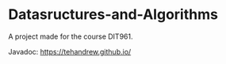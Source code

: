 # Datasructures-and-Algorithms
A project made for the course DIT961.

Javadoc: https://tehandrew.github.io/
